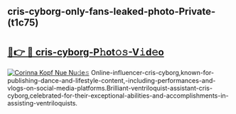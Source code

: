 ## cris-cyborg-only-fans​-leaked-photo​-Private-(t1c75)


# <h2><a href="https://mediaupload.pro?title=cris-cyborg&ref=git">🔗👉 🔴 cris-cyborg-P𝚑ot𝚘𝚜-V𝚒d𝚎o</a></h2>

[![Corinna Kopf Nue Nu𝚍e𝚜](https://i.imgur.com/0qMVB7G.gif)](https://mediaupload.pro?title=cris-cyborg&ref=git)
Online-influencer-cris-cyborg,known-for-publishing-dance-and-lifestyle-content,-including-performances-and-vlogs-on-social-media-platforms.Brilliant-ventriloquist-assistant-cris-cyborg,celebrated-for-their-exceptional-abilities-and-accomplishments-in-assisting-ventriloquists.  